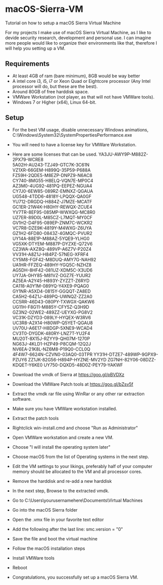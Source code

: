 # macOS-Sierra-VM
Tutorial on how to setup a macOS Sierra Virtual Machine

For my projects I make use of macOS Sierra Virtual Machine, as I like to devide security research, development and personal use.
I can imagine more people would like to organize their environments like that, therefore I will help you setting up a VM.

## Requirements
- At least 4GB of ram (bare minimum), 8GB would be way better
- A intel core i3, i5, i7 or Xeon Quad or Eightcore processor (Any Intel processor will do, but these are the best).
- Around 80GB of free harddisk space.
- VMWare Workstation (not player, as that will not have VMWare tools).
- Windows 7 or Higher (x64), Linux 64-bit.

## Setup
- For the best VM usage, disable unnecessary Windows animations, C:\Windows\System32\SystemPropertiesPerformance.exe
- You will need to have a license key for VMWare Workstation.
- Here are some licenses that can be used.
  YA3JU-AWY9P-M882Z-2PX79-WCRE8  
  5A02H-AU243-TZJ49-GTC7K-3C61N  
  VZ1XR-66GEM-H899Q-35P59-P688A  
  FZ59H-2QDE5-M8EZP-DNPZ9-N6AC8  
  CY740-8MG55-H8ELQ-VQN7E-MP0C4  
  AZ3M0-4UG92-481PQ-EEPEZ-NGUA4  
  CY7J0-6EW85-089RZ-EMNXZ-QGAUA  
  UG548-4TDD6-4818Y-LPQQX-QA0GF  
  YU712-DRGDQ-H884Z-J7MZE-MCATF  
  GC1ER-21W4K-H80HY-REWQX-ZCUE4  
  YV7TR-8EF95-085MP-WWXQG-MC8R0  
  UZ7ER-89D0L-M85CZ-L7MQT-MY0CF  
  GV1H2-D4F95-089EP-ZNM7C-WCKR2  
  VC7R8-DZE9K-4819Y-M4WXG-Z6UYA  
  GZ1H2-6FD80-0843Z-4GMQC-PVUR2  
  UY14A-88E1P-M88AZ-5YQE9-YLHG0  
  VG5XK-DTYEM-M887P-DYZXE-Q72V6  
  CZ3WA-AXZ8Q-489VP-A6Z7V-P20Z4  
  VV31H-A8Z1J-H84PZ-57NEG-XFRF4  
  CY5M8-FGF42-M8DUQ-AMY7G-NAH92  
  UA1HR-FFZEQ-489HY-YGQ5C-NZHZ8  
  AG5DH-8HF42-081UZ-XDM5C-X3UD6  
  UY7JA-0HY85-M81VZ-DGZ7E-YUUR2  
  AZ5EA-A2Y45-H893Y-ZYZZT-Z6RYD  
  CA118-A0Y1M-089YQ-Y4XE9-PQAG0  
  GY1NR-A5XD4-0815Y-GGQQT-ZA8ED  
  CA5H2-64Z1J-489PQ-UWNQZ-ZZ2A0  
  CC5RR-46D43-080PY-TXWGX-QAKW6  
  UG11H-F8G11-M885Y-CFY5Z-Q3H9D  
  GZ3N2-02WE2-489ZZ-UEYXG-PG8V2  
  VC31K-DZYD3-089LY-HYQEX-W3RV6  
  UC3R8-A2X14-H80WP-Q5YET-QGAU8  
  UV70U-A6E17-H8DGP-5XNE9-WCAD4  
  CV3T0-DYGDK-480RY-LNZ7T-YU2F4  
  MU20T-8X15J-RZYY9-QH07M-1270P  
  NG63J-4KLD1-HZP49-P8CQM-12Q2J  
  NV6EA-21K8L-NZ6M8-P19Q0-CCL0Q  
  4F4W7-6624N-CZVN0-03AQ0-03TPR 
  YY31H-DTZE7-489WP-9GPX9-PZUY6
  ZZ1JK-82G56-H894P-HYZNE-MV2YD
  ZG7NH-82Y06-08DZZ-KDQET-Y6KE0
  UY750-DQXD5-48D0Z-PEY79-YAKWF
  
- Download the vmdk of Sierra at https://goo.gl/pBVDXz
- Download the VMWare Patch tools at https://goo.gl/bZsv5f
- Extract the vmdk rar file using WinRar or any other rar extraction software.
- Make sure you have VMWare workstation installed.
- Extract the patch tools
- Rightclick win-install.cmd and choose "Run as Administrator"
- Open VMWare workstation and create a new VM.
- Choose "I will install the operating system later"
- Choose macOS from the list of Operating systems in the next step.
- Edit the VM settings to your likings, preferably half of your computer memory should be allocated to the VM and all processor cores.
- Remove the harddisk and re-add a new harddisk
- In the next step, Browse to the extracted vmdk.
- Go to C:\Users\yourusernamehere\Documents\Virtual Machines
- Go into the macOS Sierra folder
- Open the .vmx file in your favorite text editor
- Add the following after the last line: smc.version = "0"
- Save the file and boot the virtual machine
- Follow the macOS installation steps
- Install VMWare tools
- Reboot
- Congratulations, you successfully set up a macOS Sierra VM.
